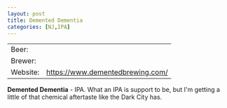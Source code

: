 ```yaml
---
layout: post
title: Demented Dementia
categories: [NJ,IPA]
---
```


|   |   |
|---|---|
| Beer: |      |
| Brewer: |    |
| Website: |  <https://www.dementedbrewing.com/> |
__Demented Dementia__  - IPA. What an IPA is support to be, but I'm getting a little of that chemical aftertaste like the Dark City has.
